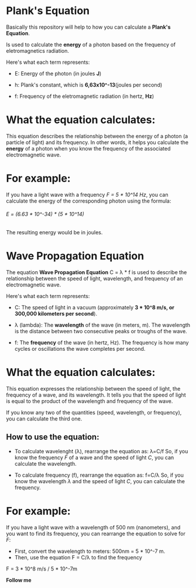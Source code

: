 # Plank's Equation

Basically this repository will help to how you can calculate a **Plank's Equation**.

Is used to calculate the **energy** of a photon based on the frequency of eletromagnetics radiation.

Here's what each term represents:

- E: Energy of the photon (in joules **J**)

- h: Plank's constant, which is **6,63x10^-13**(joules per second)

- f: Frequency of the eletromagnetic radiation (in hertz, **Hz**)

# What the equation calculates:

This equation describes the relationship between the energy of a photon (a particle of light) and its frequency. In other words, it helps you calculate the **energy** of a photon when you know the frequency of the associated electromagnetic wave.

# For example:

If you have a light wave with a frequency *F = 5 * 10^14 Hz*, you can calculate the energy of the corresponding photon using the formula:

###### E = (6.63 * 10^-34) * (5 * 10^14)

The resulting energy would be in joules.







# Wave Propagation Equation

The equation **Wave Propagation Equation** C = λ * f is used to describe the relationship between the speed of light, wavelength, and frequency of an electromagnetic wave.

Here's what each term represents:

- C: The speed of light in a vacuum (approximately **3 * 10^8 m/s, or 300,000 kilometers per second**).

- λ (lambda): The **wavelength** of the wave (in meters, m). The wavelength is the distance between two consecutive peaks or troughs of the wave.

- f: The **frequency** of the wave (in hertz, Hz). The frequency is how many cycles or oscillations the wave completes per second.

# What the equation calculates:

This equation expresses the relationship between the speed of light, the frequency of a wave, and its wavelength. It tells you that the speed of light is equal to the product of the wavelength and frequency of the wave.

If you know any two of the quantities (speed, wavelength, or frequency), you can calculate the third one.

## How to use the equation:

- To calculate wavelenght (λ), rearrange the equation as: λ=C/f
So, if you know the frequency *F* of a wave and the speed of light *C*, you can calculate the wavelength.

- To calculate frequency (f), rearrange the equation as: f=C/λ
So, if you know the wavelength *λ* and the speed of light *C*, you can calculate the frequency.

# For example:

If you have a light wave with a wavelength of 500 nm (nanometers), and you want to find its frequency, you can rearrange the equation to solve for *F*:

- First, convert the wavelength to meters: 500nm = 5 * 10^-7 m.
- Then, use the equation F = C/λ to find the frequency

F = 3 * 10^8 m/s / 5 * 10^-7m 



**Follow me**


